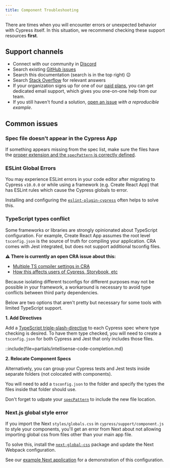 ```yaml
---
title: Component Troubleshooting
---
```


There are times when you will encounter errors or unexpected behavior with
Cypress itself. In this situation, we recommend checking these support resources
**first**.

## Support channels

- Connect with our community in [Discord](https://discord.gg/ncdA3Jz63n)
- Search existing [GitHub issues](https://github.com/cypress-io/cypress/issues)
- Search this documentation (search is in the top right) 😉
- Search [Stack Overflow](https://stackoverflow.com/questions/tagged/cypress)
  for relevant answers
- If your organization signs up for one of our
  [paid plans](https://www.cypress.io/pricing/), you can get dedicated email
  support, which gives you one-on-one help from our team.
- If you still haven't found a solution,
  [open an issue](https://github.com/cypress-io/cypress/issues/new/choose) _with
  a reproducible example_.

## Common issues

### Spec file doesn't appear in the Cypress App

If something appears missing from the spec list, make sure the files have the
[proper extension and the `specPattern` is correctly defined](/guides/getting-started/writing-your-first-component-test#Naming-the-spec-file).

### ESLint Global Errors

You may experience ESLint errors in your code editor after migrating to Cypress
`v10.0.0` or while using a framework (e.g. Create React App) that has ESLint
rules which cause the Cypress globals to error.

Installing and configuring the
[`eslint-plugin-cypress`](https://www.npmjs.com/package/eslint-plugin-cypress)
often helps to solve this.

### TypeScript types conflict

Some frameworks or libraries are strongly opinionated about TypeScript
configuration. For example, Create React App assumes the root level
`tsconfig.json` is the source of truth for compiling your application. CRA comes
with Jest integrated, but does not support additional tsconfig files.

<Alert type="info">

**⚠️ There is currently an open CRA issue about this:**

- [Multiple TS compiler settings in CRA](https://github.com/facebook/create-react-app/issues/6023)
- [How this affects users of Cypress, Storybook, etc](https://github.com/facebook/create-react-app/issues/6023#issuecomment-1121363489)

</Alert>

Because isolating different tsconfigs for different purposes may not be possible
in your framework, a workaround is necessary to avoid type conflicts between
third party dependencies.

Below are two options that aren't pretty but necessary for some tools with
limited TypeScript support.

**1. Add Directives**

Add a
[TypeScript triple-slash-directive](https://www.typescriptlang.org/docs/handbook/triple-slash-directives.html)
to each Cypress spec where type checking is desired. To have them type checked,
you will need to create a `tsconfig.json` for both Cypress and Jest that only
includes those files.

::include{file=partials/intellisense-code-completion.md}

**2. Relocate Component Specs**

Alternatively, you can group your Cypress tests and Jest tests inside separate
folders (not colocated with components).

You will need to add a `tsconfig.json` to the folder and specify the types the
files inside that folder should use.

Don't forget to udpate your
[`specPattern`](https://docs.cypress.io/guides/references/configuration#component)
to include the new file location.

### Next.js global style error

If you import the Next `styles/globals.css` in `cypress/support/component.js` to
style your components, you'll get an error from Next about not allowing
importing global css from files other than your main app file.

To solve this, install the
[`next-global-css`](https://www.npmjs.com/package/next-global-css) package and
update the Next Webpack configuration.

<Alert type="info">

See our <Icon name="github"></Icon>
[example Next application](https://github.com/cypress-io/cypress-component-testing-apps/blob/v10-complete/react-next12-ts/next.config.js)
for a demonstration of this configuration.

</Alert>
